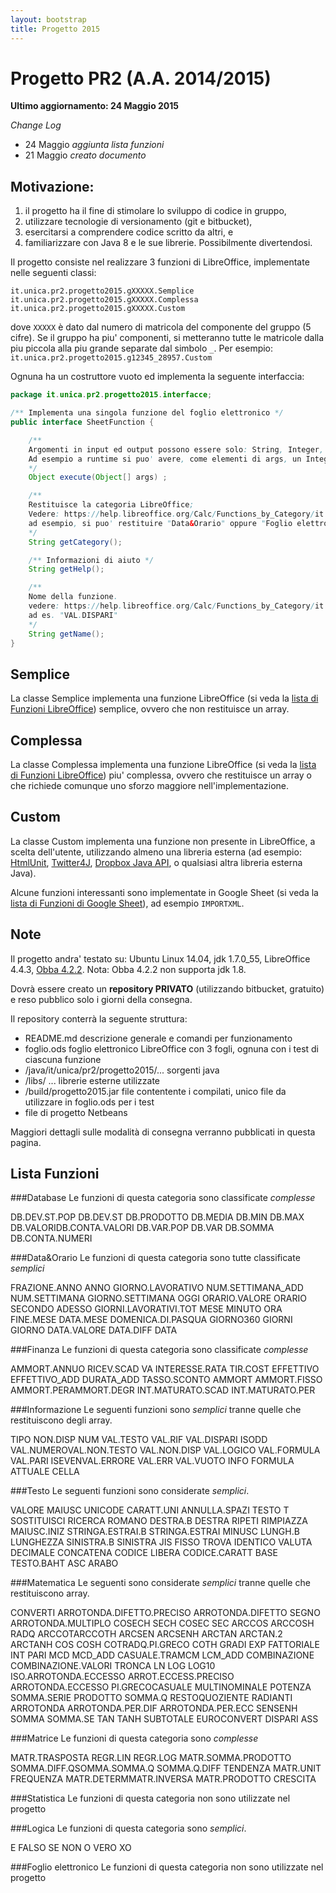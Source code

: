 ```yaml
---
layout: bootstrap
title: Progetto 2015
---
```


Progetto PR2 (A.A. 2014/2015)
======================================
**Ultimo aggiornamento: 24 Maggio 2015**

_Change Log_

 - 24 Maggio _aggiunta lista funzioni_
 - 21 Maggio _creato documento_

Motivazione: 
----------
  1. il progetto ha il fine di stimolare lo sviluppo di codice in gruppo, 
  1. utilizzare tecnologie di versionamento (git e bitbucket), 
  1. esercitarsi a comprendere codice scritto da altri, e 
  1. familiarizzare con Java 8 e le sue librerie. Possibilmente divertendosi.

Il progetto consiste nel realizzare 3 funzioni di LibreOffice, implementate nelle seguenti classi: 

```
it.unica.pr2.progetto2015.gXXXXX.Semplice
it.unica.pr2.progetto2015.gXXXXX.Complessa
it.unica.pr2.progetto2015.gXXXXX.Custom
```

dove `XXXXX` è dato dal numero di matricola del componente del gruppo (5 cifre). Se il gruppo ha piu' componenti, si metteranno tutte le matricole dalla piu piccola alla piu grande separate dal simbolo `_`.
Per esempio: `it.unica.pr2.progetto2015.g12345_28957.Custom`

Ognuna ha un costruttore vuoto ed implementa la seguente interfaccia:

```java
package it.unica.pr2.progetto2015.interfacce;

/** Implementa una singola funzione del foglio elettronico */
public interface SheetFunction {

	/** 
	Argomenti in input ed output possono essere solo: String, Integer, Long, Double, Character, Boolean e array di questi tipi.
	Ad esempio a runtime si puo' avere, come elementi di args, un Integer ed un Long[], e restituire un Double[];
	*/
	Object execute(Object[] args) ;

	/** 
	Restituisce la categoria LibreOffice;
	Vedere: https://help.libreoffice.org/Calc/Functions_by_Category/it
	ad esempio, si puo' restituire "Data&Orario" oppure "Foglio elettronico"
	*/
	String getCategory();

	/** Informazioni di aiuto */
	String getHelp(); 

	/** 
	Nome della funzione.
	vedere: https://help.libreoffice.org/Calc/Functions_by_Category/it
	ad es. "VAL.DISPARI" 
	*/         
	String getName();
}
```

Semplice
--------
La classe Semplice implementa una funzione LibreOffice (si veda la [lista di Funzioni LibreOffice](https://help.libreoffice.org/Calc/Functions_by_Category/it)) semplice, ovvero che non restituisce un array.

Complessa
--------
La classe Complessa implementa una funzione LibreOffice (si veda la [lista di Funzioni LibreOffice](https://help.libreoffice.org/Calc/Functions_by_Category/it)) piu' complessa, ovvero che restituisce un array o che richiede comunque uno sforzo maggiore nell'implementazione.

Custom
------
La classe Custom implementa una funzione non presente in LibreOffice, a scelta dell'utente, utilizzando almeno una libreria esterna (ad esempio: [HtmlUnit](http://htmlunit.sourceforge.net/gettingStarted.html), [Twitter4J](http://twitter4j.org/en/index.html), [Dropbox Java API](https://www.dropbox.com/developers/core/start/java), o qualsiasi altra libreria esterna Java).

Alcune funzioni interessanti sono implementate in Google Sheet (si veda la [lista di Funzioni di Google Sheet](https://support.google.com/docs/table/25273?hl=it)), ad esempio `IMPORTXML`.


Note
----

Il progetto andra' testato su: Ubuntu Linux 14.04, jdk 1.7.0_55, LibreOffice 4.4.3, [Obba 4.2.2](http://obba.info/).
Nota: Obba 4.2.2 non supporta jdk 1.8.

Dovrà essere creato un **repository PRIVATO** (utilizzando bitbucket, gratuito) e reso pubblico solo i giorni della consegna.

Il repository conterrà la seguente struttura:

  - README.md   descrizione generale e comandi per funzionamento
  - foglio.ods  foglio elettronico LibreOffice con 3 fogli, ognuna con i test di ciascuna funzione
  - /java/it/unica/pr2/progetto2015/...   sorgenti java
  - /libs/ ...    librerie esterne utilizzate
  - /build/progetto2015.jar   file contentente i compilati, unico file da utilizzare in foglio.ods per i test
  - file di progetto Netbeans

Maggiori dettagli sulle modalità di consegna verranno pubblicati in questa pagina.

Lista Funzioni
----

###Database
Le funzioni di questa categoria sono classificate _complesse_

DB.DEV.ST.POP​
DB.DEV.ST​
DB.PRODOTTO​
DB.MEDIA​
DB.MIN​
DB.MAX​
DB.VALORI​
DB.CONTA.VALORI​
DB.VAR.POP​
DB.VAR​
DB.SOMMA​
DB.CONTA.NUMERI​

###Data&Orario
Le funzioni di questa categoria sono tutte classificate _semplici_

FRAZIONE.ANNO
ANNO
GIORNO.LAVORATIVO
NUM.SETTIMANA_ADD
NUM.SETTIMANA
GIORNO.SETTIMANA
OGGI
ORARIO.VALORE
ORARIO
SECONDO
ADESSO
GIORNI.LAVORATIVI.TOT
MESE
MINUTO
ORA
FINE.MESE
DATA.MESE
DOMENICA.DI.PASQUA
GIORNO360
GIORNI
GIORNO
DATA.VALORE
DATA.DIFF
DATA


###Finanza
Le funzioni di questa categoria sono classificate _complesse_

​AMMORT.ANNUO​
RICEV.SCAD​
VA​
INTERESSE.RATA​
TIR.COST​
EFFETTIVO​
EFFETTIVO_ADD​
DURATA_ADD​
TASSO.SCONTO​
AMMORT​
AMMORT.FISSO​
AMMORT.PER​
AMMORT.DEGR​
INT.MATURATO.SCAD​
INT.MATURATO.PER​


###Informazione
Le seguenti funzioni sono _semplici_ tranne quelle che restituiscono degli array.

TIPO
NON.DISP​
NUM​
VAL.TESTO​
VAL.RIF​
VAL.DISPARI​
ISODD​
VAL.NUMERO​
VAL.NON.TESTO​
VAL.NON.DISP​
VAL.LOGICO​
VAL.FORMULA​
VAL.PARI​
ISEVEN​
VAL.ERRORE​
VAL.ERR​
VAL.VUOTO​
INFO​
FORMULA​
ATTUALE​
CELLA​​

###Testo
Le seguenti funzioni sono considerate _semplici_.

VALORE
MAIUSC
UNICODE
CARATT.UNI
ANNULLA.SPAZI
TESTO
T
SOSTITUISCI
RICERCA
ROMANO
DESTRA.B
DESTRA
RIPETI
RIMPIAZZA
MAIUSC.INIZ
STRINGA.ESTRAI.B
STRINGA.ESTRAI
MINUSC
LUNGH.B
LUNGHEZZA
SINISTRA.B
SINISTRA
JIS
FISSO
TROVA
IDENTICO
VALUTA
DECIMALE
CONCATENA
CODICE
LIBERA
CODICE.CARATT
BASE
TESTO.BAHT
ASC
ARABO


###Matematica
Le seguenti sono considerate _semplici_ tranne quelle che restituiscono array.

CONVERTI​
ARROTONDA.DIFETTO.PRECISO​
ARROTONDA.DIFETTO​
SEGNO​
ARROTONDA.MULTIPLO​
COSECH​
SECH​
COSEC​
SEC​
ARCCOS​
ARCCOSH​
RADQ​
ARCCOT​
ARCCOTH​
ARCSEN​
ARCSENH​
ARCTAN​
ARCTAN.2​
ARCTANH​
COS​
COSH​
COT​
RADQ.PI.GRECO​
COTH​
GRADI​
EXP​
FATTORIALE​
INT​
PARI​
MCD​
MCD_ADD​
CASUALE.TRA​
MCM​
LCM_ADD​
COMBINAZIONE​
COMBINAZIONE.VALORI​
TRONCA​
LN​
LOG​
LOG10​
ISO.ARROTONDA.ECCESSO​
ARROT.ECCESS.PRECISO​
ARROTONDA.ECCESSO​
PI.GRECO​
CASUALE​
MULTINOMINALE​
POTENZA​
SOMMA.SERIE​
PRODOTTO​
SOMMA.Q​
RESTO​
QUOZIENTE​
RADIANTI​
ARROTONDA​
ARROTONDA.PER.DIF​
ARROTONDA.PER.ECC​
SEN​
SENH​
SOMMA​
SOMMA.SE​
TAN​
TANH​
SUBTOTALE​
EUROCONVERT​
DISPARI​
ASS​



###Matrice
Le funzioni di questa categoria sono _complesse_

MATR.TRASPOSTA​
​REGR.LIN​
​REGR.LOG​
​MATR.SOMMA.PRODOTTO​
​SOMMA.DIFF.Q​
​SOMMA.SOMMA.Q​
​SOMMA.Q.DIFF​
​TENDENZA​
​MATR.UNIT​
​FREQUENZA​
​MATR.DETERM​
​MATR.INVERSA​
​MATR.PRODOTTO​
​CRESCITA​


###Statistica 
Le funzioni di questa categoria non sono utilizzate nel progetto

###Logica
Le funzioni di questa categoria sono _semplici_.

E
FALSO
SE
NON
O
VERO
XO

###Foglio elettronico
Le funzioni di questa categoria non sono utilizzate nel progetto

